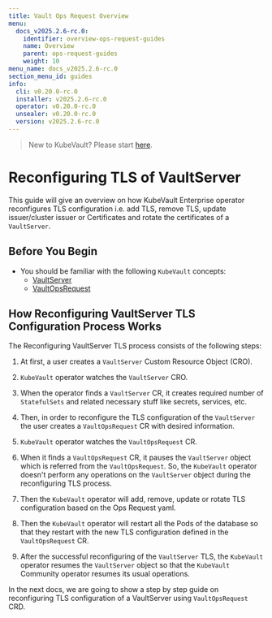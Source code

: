 ```yaml
---
title: Vault Ops Request Overview
menu:
  docs_v2025.2.6-rc.0:
    identifier: overview-ops-request-guides
    name: Overview
    parent: ops-request-guides
    weight: 10
menu_name: docs_v2025.2.6-rc.0
section_menu_id: guides
info:
  cli: v0.20.0-rc.0
  installer: v2025.2.6-rc.0
  operator: v0.20.0-rc.0
  unsealer: v0.20.0-rc.0
  version: v2025.2.6-rc.0
---
```


> New to KubeVault? Please start [here](/docs/v2025.2.6-rc.0/README).

# Reconfiguring TLS of VaultServer

This guide will give an overview on how KubeVault Enterprise operator reconfigures TLS configuration i.e. add TLS, remove TLS, update issuer/cluster issuer or Certificates and rotate the certificates of a `VaultServer`.

## Before You Begin

- You should be familiar with the following `KubeVault` concepts:
  - [VaultServer](/docs/v2025.2.6-rc.0/concepts/vault-server-crds/vaultserver)
  - [VaultOpsRequest](/docs/v2025.2.6-rc.0/concepts/vault-ops-request/overview)

## How Reconfiguring VaultServer TLS Configuration Process Works

The Reconfiguring VaultServer TLS process consists of the following steps:

1. At first, a user creates a `VaultServer` Custom Resource Object (CRO).

2. `KubeVault` operator watches the `VaultServer` CRO.

3. When the operator finds a `VaultServer` CR, it creates required number of `StatefulSets` and related necessary stuff like secrets, services, etc.

4. Then, in order to reconfigure the TLS configuration of the `VaultServer` the user creates a `VaultOpsRequest` CR with desired information.

5. `KubeVault` operator watches the `VaultOpsRequest` CR.

6. When it finds a `VaultOpsRequest` CR, it pauses the `VaultServer` object which is referred from the `VaultOpsRequest`. So, the `KubeVault` operator doesn't perform any operations on the `VaultServer` object during the reconfiguring TLS process.

7. Then the `KubeVault` operator will add, remove, update or rotate TLS configuration based on the Ops Request yaml.

8. Then the `KubeVault` operator will restart all the Pods of the database so that they restart with the new TLS configuration defined in the `VaultOpsRequest` CR.

9. After the successful reconfiguring of the `VaultServer` TLS, the `KubeVault` operator resumes the `VaultServer` object so that the `KubeVault` Community operator resumes its usual operations.

In the next docs, we are going to show a step by step guide on reconfiguring TLS configuration of a VaultServer using `VaultOpsRequest` CRD.